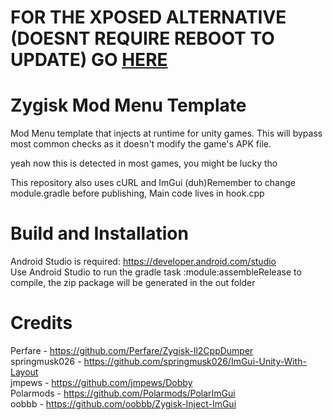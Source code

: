 # FOR THE XPOSED ALTERNATIVE (DOESNT REQUIRE REBOOT TO UPDATE) GO [HERE](https://github.com/fedes1to/XposedImGuiMenu)

# Zygisk Mod Menu Template
Mod Menu template that injects at runtime for unity games. This will bypass most common checks as it doesn't modify the game's APK file.

yeah now this is detected in most games, you might be lucky tho

This repository also uses cURL and ImGui (duh)Remember to change module.gradle before publishing,
Main code lives in hook.cpp

# Build and Installation
Android Studio is required: https://developer.android.com/studio  <br />
Use Android Studio to run the gradle task :module:assembleRelease to compile, the zip package will be generated in the out folder

# Credits
Perfare - https://github.com/Perfare/Zygisk-Il2CppDumper <br />
springmusk026 - https://github.com/springmusk026/ImGui-Unity-With-Layout <br />
jmpews - https://github.com/jmpews/Dobby <br />
Polarmods - https://github.com/Polarmods/PolarImGui <br />
oobbb - https://github.com/oobbb/Zygisk-Inject-ImGui <br />
